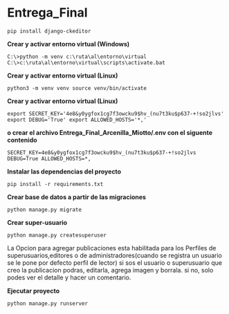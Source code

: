 # Entrega_Final


`pip install django-ckeditor`

**Crear y activar entorno virtual (Windows)**

`C:\>python -m venv c:\ruta\al\entorno\virtual
C:\>c:\ruta\al\entorno\virtual\scripts\activate.bat`

**Crear y activar entorno virtual (Linux)**

`python3 -m venv venv
source venv/bin/activate`

**Crear y activar entorno virtual (Linux)**

`export SECRET_KEY='4e8&y0ygfox1cg7f3owcku9$hv_(nu7t3ku$p637-+!so2jlvs'
export DEBUG='True'
export ALLOWED_HOSTS='*,'`

**o crear el archivo Entrega_Final_Arcenilla_Miotto/.env con el siguente contenido**

`SECRET_KEY=4e8&y0ygfox1cg7f3owcku9$hv_(nu7t3ku$p637-+!so2jlvs
DEBUG=True
ALLOWED_HOSTS=*,`

**Instalar las dependencias del proyecto**

`pip install -r requirements.txt`

**Crear base de datos a partir de las migraciones**

`python manage.py migrate`

**Crear super-usuario**
 
`python manage.py createsuperuser`

La Opcion para agregar publicaciones esta habilitada para los Perfiles de superusuarios,editores o de administradores(cuando se registra un usuario se le pone por defecto perfil de lector)
si sos el usuario o superusuario que creo la publicacion podras, editarla, agrega imagen y borrala. si no, solo podes ver el detalle y hacer un comentario.

**Ejecutar proyecto**

`python manage.py runserver`
